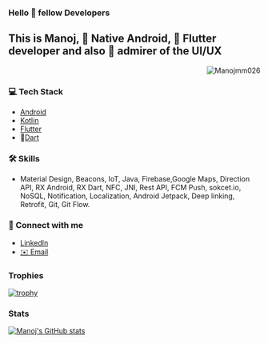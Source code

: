 ### Hello 👋 fellow Developers

## This is Manoj, 📱 Native Android, 🎯 Flutter developer and also 💙 admirer of the UI/UX

<p align="right"> <img src="https://komarev.com/ghpvc/?username=Manojmm026&label=Profile%20views&color=0e75b6&style=flat" alt="Manojmm026" /> </p>

### 💻 Tech Stack

- [Android](https://developer.android.com)
- [Kotlin](https://kotlinlang.org)
- [Flutter](http://flutter.dev/)
- 🎯[Dart](https://dart.dev)

### 🛠️ Skills

- Material Design, Beacons, IoT, Java, Firebase,Google Maps, Direction API, RX Android, RX Dart, NFC, JNI, Rest API, FCM Push, sokcet.io, NoSQL, Notification, Localization, Android Jetpack, Deep linking, Retrofit, Git, Git Flow.

### 🤝 Connect with me
- [LinkedIn](https://www.linkedin.com/in/manojmm026/)
- [✉️ Email](manojmm026@gmail.com)

### Trophies

[![trophy](https://github-profile-trophy.vercel.app/?username=Manojmm026)](https://github.com/ManojMM026)

### Stats

[![Manoj's GitHub stats](https://github-readme-stats.vercel.app/api?username=Manojmm026)](https://github.com/ManojMM026)

